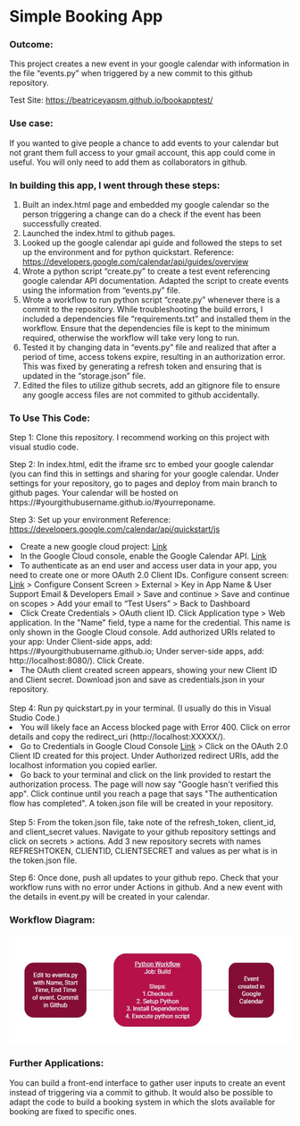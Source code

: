 # Simple Booking App
### Outcome: 
This project creates a new event in your google calendar with information in the file “events.py” when triggered by a new commit to this github repository.

Test Site: https://beatriceyapsm.github.io/bookapptest/

### Use case: 
If you wanted to give people a chance to add events to your calendar but not grant them full access to your gmail account, this app could come in useful. You will only need to add them as collaborators in github. 

### In building this app, I went through these steps:
1.	Built an index.html page and embedded my google calendar so the person triggering a change can do a check if the event has been successfully created. 
2.	Launched the index.html to github pages.
3.	Looked up the google calendar api guide and followed the steps to set up the environment and for python quickstart. Reference: https://developers.google.com/calendar/api/guides/overview
4.	Wrote a python script “create.py” to create a test event referencing google calendar API documentation. Adapted the script to create events using the information from “events.py” file.
5.	Wrote a workflow to run python script “create.py” whenever there is a commit to the repository. While troubleshooting the build errors, I included a dependencies file “requirements.txt” and installed them in the workflow. Ensure that the dependencies file is kept to the minimum required, otherwise the workflow will take very long to run.
6.	Tested it by changing data in “events.py” file and realized that after a period of time, access tokens expire, resulting in an authorization error. This was fixed by generating a refresh token and ensuring that is updated in the “storage.json” file.
7. Edited the files to utilize github secrets, add an gitignore file to ensure any google access files are not commited to github accidentally.

### To Use This Code:
Step 1: Clone this repository. I recommend working on this project with visual studio code.

Step 2: In index.html, edit the iframe src to embed your google calendar (you can find this in settings and sharing for your google calendar. Under settings for your repository, go to pages and deploy from main branch to github pages. Your calendar will be hosted on https://#yourgithubusername.github.io/#yourreponame.

Step 3: Set up your environment
Reference: https://developers.google.com/calendar/api/quickstart/js
<li>Create a new google cloud project: <a href="https://console.cloud.google.com/">Link</a> </li>
<li>In the Google Cloud console, enable the Google Calendar API. <a href="https://console.cloud.google.com/flows/enableapi?apiid=calendar-json.googleapis.com">Link</a></li>
<li>To authenticate as an end user and access user data in your app, you need to create one or more OAuth 2.0 Client IDs. Configure consent screen: <a href="https://console.cloud.google.com/apis/credentials/consent">Link</a> > Configure Consent Screen > External > Key in App Name & User Support Email & Developers Email > Save and continue > Save and continue on scopes > Add your email to “Test Users” > Back to Dashboard</li>
<li>Click Create Credentials > OAuth client ID. Click Application type > Web application. In the "Name" field, type a name for the credential. This name is only shown in the Google Cloud console. Add authorized URIs related to your app: Under Client-side apps, add: https://#yourgithubusername.github.io; Under server-side apps, add: http://localhost:8080/). Click Create. </li>
<li>The OAuth client created screen appears, showing your new Client ID and Client secret. Download json and save as credentials.json in your repository.</li>
<br>
Step 4: Run py quickstart.py in your terminal. (I usually do this in Visual Studio Code.) 
<li>You will likely face an Access blocked page with Error 400. Click on error details and copy the redirect_uri (http://localhost:XXXXX/). </li>
<li>Go to Credentials in Google Cloud Console <a href="https://console.cloud.google.com/apis/credentials/">Link</a> >
Click on the OAuth 2.0 Client ID created for this project. Under Authorized redirect URIs, add the localhost information you copied earlier. </li>
<li>Go back to your terminal and click on the link provided to restart the authorization process. The page will now say "Google hasn't verified this app". Click continue until you reach a page that says "The authentication flow has completed". A token.json file will be created in your repository.</li>
<br>
Step 5: From the token.json file, take note of the refresh_token, client_id, and client_secret values. Navigate to your github repository settings and click on secrets > actions. Add 3 new repository secrets with names REFRESHTOKEN, CLIENTID, CLIENTSECRET and values as per what is in the token.json file.

Step 6: Once done, push all updates to your github repo. Check that your workflow runs with no error under Actions in github. And a new event with the details in event.py will be created in your calendar.


### Workflow Diagram:
<img src="https://github.com/beatriceyapsm/Simple-Booking-App/blob/main/PythonWorkflow.JPG">

### Further Applications:
You can build a front-end interface to gather user inputs to create an event instead of triggering via a commit to github.
It would also be possible to adapt the code to build a booking system in which the slots available for booking are fixed to specific ones.
